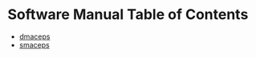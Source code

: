 # Software Manual Table of Contents

- [dmaceps](https://github.com/bolanderc/math5610/blob/master/Software%20Manual/dmaceps.md)
- [smaceps](https://github.com/bolanderc/math5610/blob/master/Software%20Manual/smaceps.md)
